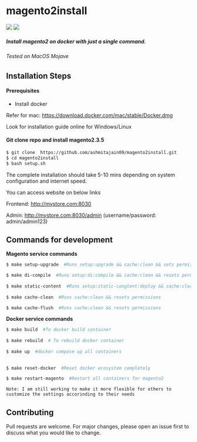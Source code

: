 

# magento2install
<img src="https://img.shields.io/badge/magento2install-Magento2.3.5%20on%20Docker-yellowgreen" /> 
<img src="https://img.shields.io/badge/php7.3.18-Magento2.3.5-blue" />

##### Install magento2 on docker with just a single command.
###### Tested on MacOS Mojave

## Installation Steps
#### Prerequisites ####
- Install docker

Refer for mac: https://download.docker.com/mac/stable/Docker.dmg

Look for installation guide online for Windows/Linux

#### Git clone repo and install magento2.3.5 #### 
```sh
$ git clone  https://github.com/ashmitajain09/magento2install.git
$ cd magento2install
$ bash setup.sh
```
The complete installation should take 5-10 mins depending on system configuration and internet speed.

You can access website on below links 

Frontend: http://mystore.com:8030
   
   Admin: http://mystore.com:8030/admin (username/password: admin/admin123)
   
## Commands for development

**Magento service commands**
```sh
$ make setup-upgrade  #Runs setup:upgrade && cache:clean && sets permissions

$ make di-compile  #Runs setup:di:compile && cache:clean && resets permissions
	
$ make static-content  #Runs setup:static-congtent:deploy && cache:clean && resets permissions
	
$ make cache-clean  #Runs cache:clean && resets permissions

$ make cache-flush  #Runs cache:clean && resets permissions

```

**Docker service commands**
```sh
$ make build  #To docker build container
	
$ make rebuild  # To rebuild docker container
	
$ make up  #docker compose up all containers
	
	
$ make reset-docker  #Reset docker ecosystem completely

$ make restart-magento  #Restart all containers for magento2

```

`Note: I am still working to make it more flexible for others to customize the settings accorinding to their needs`

## Contributing
Pull requests are welcome. For major changes, please open an issue first to discuss what you would like to change.


